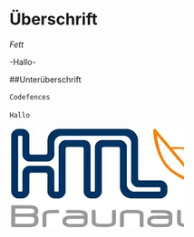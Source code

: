 # Überschrift
*Fett*

-Hallo-


##Unterüberschrift

```
Codefences

Hallo
```
![asdf](img/OIP.webp)
